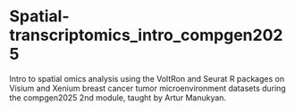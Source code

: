 # Spatial-transcriptomics_intro_compgen2025
Intro to spatial omics analysis using the VoltRon and Seurat R packages on Visium and Xenium breast cancer tumor microenvironment datasets during the compgen2025 2nd module, taught by Artur Manukyan.

